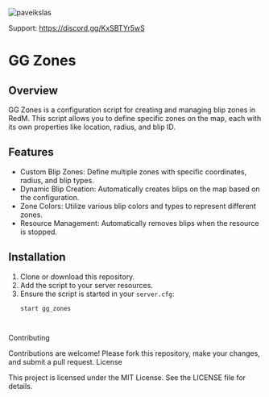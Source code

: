 ![paveikslas](https://github.com/GrybasTV/gg_zones/assets/118368718/4f3f41c7-2a88-4a61-8ceb-b7fb4894886f)

Support: https://discord.gg/KxSBTYr5wS

# GG Zones

## Overview

GG Zones is a configuration script for creating and managing blip zones in RedM. This script allows you to define specific zones on the map, each with its own properties like location, radius, and blip ID.

## Features

- Custom Blip Zones: Define multiple zones with specific coordinates, radius, and blip types.
- Dynamic Blip Creation: Automatically creates blips on the map based on the configuration.
- Zone Colors: Utilize various blip colors and types to represent different zones.
- Resource Management: Automatically removes blips when the resource is stopped.

## Installation

1. Clone or download this repository.
2. Add the script to your server resources.
3. Ensure the script is started in your `server.cfg`:
   ```plaintext
   start gg_zones

    
Contributing

Contributions are welcome! Please fork this repository, make your changes, and submit a pull request.
License

This project is licensed under the MIT License. See the LICENSE file for details.

